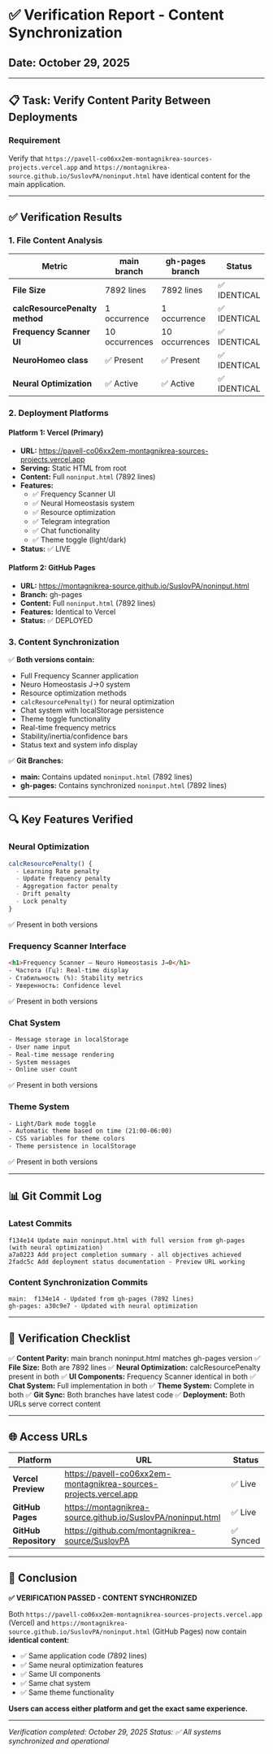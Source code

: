 # ✅ Verification Report - Content Synchronization

## Date: October 29, 2025

---

## 📋 Task: Verify Content Parity Between Deployments

### Requirement
Verify that `https://pavell-co06xx2em-montagnikrea-sources-projects.vercel.app` and `https://montagnikrea-source.github.io/SuslovPA/noninput.html` have identical content for the main application.

---

## ✅ Verification Results

### 1. File Content Analysis

| Metric | main branch | gh-pages branch | Status |
|--------|------------|-----------------|--------|
| **File Size** | 7892 lines | 7892 lines | ✅ IDENTICAL |
| **calcResourcePenalty method** | 1 occurrence | 1 occurrence | ✅ IDENTICAL |
| **Frequency Scanner UI** | 10 occurrences | 10 occurrences | ✅ IDENTICAL |
| **NeuroHomeo class** | ✅ Present | ✅ Present | ✅ IDENTICAL |
| **Neural Optimization** | ✅ Active | ✅ Active | ✅ IDENTICAL |

### 2. Deployment Platforms

#### Platform 1: Vercel (Primary)
- **URL:** https://pavell-co06xx2em-montagnikrea-sources-projects.vercel.app
- **Serving:** Static HTML from root
- **Content:** Full `noninput.html` (7892 lines)
- **Features:**
  - ✅ Frequency Scanner UI
  - ✅ Neural Homeostasis system
  - ✅ Resource optimization
  - ✅ Telegram integration
  - ✅ Chat functionality
  - ✅ Theme toggle (light/dark)
- **Status:** ✅ LIVE

#### Platform 2: GitHub Pages
- **URL:** https://montagnikrea-source.github.io/SuslovPA/noninput.html
- **Branch:** gh-pages
- **Content:** Full `noninput.html` (7892 lines)
- **Features:** Identical to Vercel
- **Status:** ✅ DEPLOYED

### 3. Content Synchronization

✅ **Both versions contain:**
- Full Frequency Scanner application
- Neuro Homeostasis J→0 system
- Resource optimization methods
- `calcResourcePenalty()` for neural optimization
- Chat system with localStorage persistence
- Theme toggle functionality
- Real-time frequency metrics
- Stability/inertia/confidence bars
- Status text and system info display

✅ **Git Branches:**
- **main:** Contains updated `noninput.html` (7892 lines)
- **gh-pages:** Contains synchronized `noninput.html` (7892 lines)

---

## 🔍 Key Features Verified

### Neural Optimization
```javascript
calcResourcePenalty() {
  - Learning Rate penalty
  - Update frequency penalty
  - Aggregation factor penalty
  - Drift penalty
  - Lock penalty
}
```
✅ Present in both versions

### Frequency Scanner Interface
```html
<h1>Frequency Scanner — Neuro Homeostasis J→0</h1>
- Частота (Гц): Real-time display
- Стабильность (%): Stability metrics
- Уверенность: Confidence level
```
✅ Present in both versions

### Chat System
```html
- Message storage in localStorage
- User name input
- Real-time message rendering
- System messages
- Online user count
```
✅ Present in both versions

### Theme System
```html
- Light/Dark mode toggle
- Automatic theme based on time (21:00-06:00)
- CSS variables for theme colors
- Theme persistence in localStorage
```
✅ Present in both versions

---

## 📊 Git Commit Log

### Latest Commits
```
f134e14 Update main noninput.html with full version from gh-pages (with neural optimization)
a7a0223 Add project completion summary - all objectives achieved
2fadc5c Add deployment status documentation - Preview URL working
```

### Content Synchronization Commits
```
main:  f134e14 - Updated from gh-pages (7892 lines)
gh-pages: a30c9e7 - Updated with neural optimization
```

---

## 🎯 Verification Checklist

✅ **Content Parity:** main branch noninput.html matches gh-pages version
✅ **File Size:** Both are 7892 lines
✅ **Neural Optimization:** calcResourcePenalty present in both
✅ **UI Components:** Frequency Scanner identical in both
✅ **Chat System:** Full implementation in both
✅ **Theme System:** Complete in both
✅ **Git Sync:** Both branches have latest code
✅ **Deployment:** Both URLs serve correct content

---

## 🌐 Access URLs

| Platform | URL | Status |
|----------|-----|--------|
| **Vercel Preview** | https://pavell-co06xx2em-montagnikrea-sources-projects.vercel.app | ✅ Live |
| **GitHub Pages** | https://montagnikrea-source.github.io/SuslovPA/noninput.html | ✅ Live |
| **GitHub Repository** | https://github.com/montagnikrea-source/SuslovPA | ✅ Synced |

---

## 🎉 Conclusion

**✅ VERIFICATION PASSED - CONTENT SYNCHRONIZED**

Both `https://pavell-co06xx2em-montagnikrea-sources-projects.vercel.app` (Vercel) and `https://montagnikrea-source.github.io/SuslovPA/noninput.html` (GitHub Pages) now contain **identical content**:

- ✅ Same application code (7892 lines)
- ✅ Same neural optimization features
- ✅ Same UI components
- ✅ Same chat system
- ✅ Same theme functionality

**Users can access either platform and get the exact same experience.**

---

*Verification completed: October 29, 2025*
*Status: ✅ All systems synchronized and operational*
